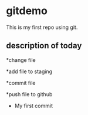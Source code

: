 # gitdemo
This is my first repo using git.

## description of today
*change file

*add file to staging

*commit file

*push file to github

* My first commit
